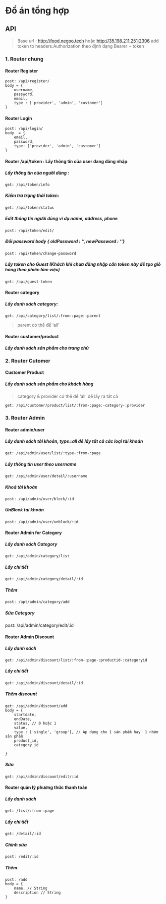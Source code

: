 # Đồ án tổng hợp 

## API 
> Base url : http://food.negoo.tech hoặc http://35.198.211.251:2306 
> add token to headers.Authorization theo định dạng Bearer + token

### 1. Router chung
#### Router Register
```
post: /api/register/ 
body = {
    username, 
    password,
    email,  
    type : ['provider', 'admin', 'customer']
}
```
#### Router Login
```
post: /api/login/
body  = { 
	email,
	password,
	type: ['provider', 'admin', 'customer']
}
```
#### Router /api/token : Lấy thông tin của user đang đăng nhập
##### Lấy thông tin của người dùng :  
```
get: /api/token/info 
```
##### Kiểm tra trạng thái token:
```
get: /api/token/status 
```
##### Edit thông tin người dùng ví dụ name, address, phone
```
post: /api/token/edit/ 
```
##### Đổi password body { oldPassword : ‘’, newPassword : ‘’}
```
post: /api/token/change-password 
```
##### Lấy token cho Guest (Khách khi chưa đăng nhập cần token này để tạo giỏ hàng theo phiên làm việc)
```
get: /api/guest-token
```
#### Router category 
##### Lấy danh sách category:
```
get: /api/category/list/:from-:page:-parent
```
> parent có thể để ‘all’
#### Router customer/product 
##### Lấy danh sách sản phẩm cho trang chủ
### 2. Router Cutomer
#### Customer Product
##### Lấy danh sách sản phẩm cho khách hàng
> category & provider có thể để ‘all’ để lấy ra tất cả
```
get: /api/customer/product/list/:from-:page:-category-:provider
```
### 3. Router Admin
#### Router admin/user
##### Lấy danh sách tài khoản, type=all để lấy tất cả các loại tài khoản
```
get: /api/admin/user/list/:type-:from-:page 
```
##### Lấy thông tin user theo username
```
get: /api/admin/user/detail/:username
```
##### Khoá tài khoản
```
post: /api/admin/user/block/:id
```
##### UnBlock tài khoản 
```
post: /api/admin/user/unblock/:id
```
#### Router Admin for Category
##### Lấy danh sách Category
```
get: /api/admin/category/list
```
##### Lấy chi tiết 
```
get: /api/admin/category/detail/:id
```
##### Thêm 
```
post: /apt/admin/category/add
```
##### Sửa Category
post: /api/admin/category/edit/:id
#### Router Admin Discount
##### Lấy danh sách
```
get: /api/admin/discount/list/:from-:page-:productid-:categoryid
```
##### Lấy chi tiết
```
get: /api/admin/discount/detail/:id
```
##### Thêm discount
```
get: /api/admin/discount/add
body = {
    startdate,
    endDate,
    status, // 0 hoặc 1
    value,
    type : ['single', 'group'], // Áp dụng cho 1 sản phẩm hay  1 nhóm sản phẩm
    product_id,
    category_id

}
```
##### Sửa
```
get: /api/admin/discount/edit/:id
```
#### Router quản lý phương thức thanh toán
##### Lấy danh sách
```
get: /list/:from-:page
```
##### Lấy chi tiết
```
get: /detail/:id
```
##### Chỉnh sửa
```
post: /edit/:id
```
##### Thêm
```
post: /add
body = {
    name, // String
    description // String
}
```